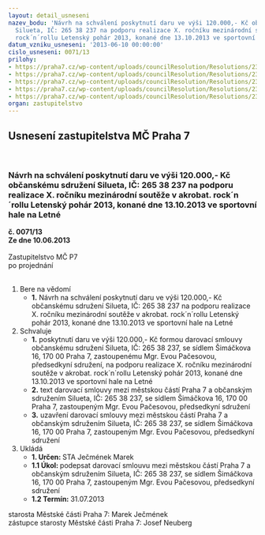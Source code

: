 ```yaml
---
layout: detail_usneseni
nazev_bodu: 'Návrh na schválení poskytnutí daru ve výši 120.000,- Kč občanskému sdružení
  Silueta, IČ: 265 38 237 na podporu realizace X. ročníku mezinárodní soutěže v akrobat.
  rock´n´rollu Letenský pohár 2013, konané dne 13.10.2013 ve sportovní hale na Letné'
datum_vzniku_usneseni: '2013-06-10 00:00:00'
cislo_usneseni: 0071/13
prilohy:
- https://praha7.cz/wp-content/uploads/councilResolution/Resolutions/23274/5-13-usneseni_r_letensky_pohar_2013_28_05_2013.doc
- https://praha7.cz/wp-content/uploads/councilResolution/Resolutions/23274/5-13-%c5%be%c3%a1dost_o_finan%c4%8dn%c3%ad_podporu_-_letensk%c3%bd_poh%c3%a1r.pdf
- https://praha7.cz/wp-content/uploads/councilResolution/Resolutions/23274/5-13-zapis_5_jednani_sk_13_05_2013.doc
- https://praha7.cz/wp-content/uploads/councilResolution/Resolutions/23274/5-13-s_letensky_pohar_2013_ze_systemu_r.doc
- https://praha7.cz/wp-content/uploads/councilResolution/Resolutions/23274/5-13-mvcr_silueta_letensky_pohar.pdf
organ: zastupitelstvo
---
```

<div id="ucUsn_pList" class="usn">
	<span><h2>Usnesení zastupitelstva MČ Praha 7 </h2>
<br></span><div class="standBody">
<span><h3>Návrh na schválení poskytnutí daru ve výši 120.000,- Kč občanskému sdružení Silueta, IČ: 265 38 237 na podporu realizace X. ročníku mezinárodní soutěže v akrobat. rock´n´rollu Letenský pohár 2013, konané dne 13.10.2013 ve sportovní hale na Letné</h3></span><div class="center">
		<strong>č. 0071/13</strong><br>
	</div>
<div class="center">
		<strong>Ze dne 10.06.2013</strong><br><br>
	</div>Zastupitelstvo MČ P7<br> po projednání<br><br><ol>
<li>Bere na vědomí<ul><li>
<strong>1.</strong> Návrh na schválení poskytnutí daru ve výši 120.000,- Kč občanskému sdružení Silueta, IČ: 265 38 237 na podporu realizace X. ročníku mezinárodní soutěže v akrobat. rock´n´rollu Letenský pohár 2013, konané dne 13.10.2013 ve sportovní hale na Letné</li></ul>
</li>
<li>Schvaluje<ul>
<li>
<strong>1.</strong> poskytnutí daru ve výši 120.000,- Kč formou darovací smlouvy občanskému sdružení Silueta, IČ: 265 38 237, se sídlem Šimáčkova 16, 170 00 Praha 7, zastoupenému Mgr. Evou Pačesovou, předsedkyní sdružení, na podporu realizace X. ročníku mezinárodní soutěže v akrobat. rock´n´rollu Letenský pohár 2013, konané dne 13.10.2013 ve sportovní hale na Letné</li>
<li>
<strong>2.</strong> text darovací smlouvy mezi městskou částí Praha 7 a občanským sdružením Silueta, IČ: 265 38 237, se sídlem Šimáčkova 16, 170 00 Praha 7, zastoupeným Mgr. Evou Pačesovou, předsedkyní sdružení</li>
<li>
<strong>3.</strong> uzavření darovací smlouvy mezi městskou částí Praha 7 a občanským sdružením Silueta, IČ: 265 38 237, se sídlem Šimáčkova 16, 170 00 Praha 7, zastoupeným Mgr. Evou Pačesovou, předsedkyní sdružení      </li>
</ul>
</li>
<li>Ukládá<ul>
<li>
<strong>1. Určen: </strong>STA Ječmének Marek</li>
<li>
<strong>1.1 Úkol: </strong>podepsat darovací smlouvu mezi městskou částí Praha 7 a občanským sdružením Silueta, IČ: 265 38 237, se sídlem Šimáčkova 16, 170 00 Praha 7, zastoupeným Mgr. Evou Pačesovou, předsedkyní sdružení</li>
<li>
<strong>1.2 Termín: </strong>31.07.2013</li>
</ul>
</li>
</ol>starosta Městské části Praha 7: Marek Ječmének<br>zástupce starosty Městské části Praha 7: Josef Neuberg
</div>
</div>